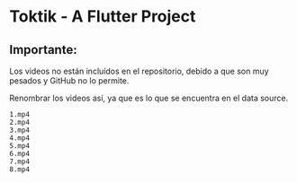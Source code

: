 # Toktik - A Flutter Project
## Importante:
Los videos no están incluídos en el repositorio, debido a que son muy pesados y GitHub no lo permite.

Renombrar los videos así, ya que es lo que se encuentra en el data source.
```
1.mp4
2.mp4
3.mp4
4.mp4
5.mp4
6.mp4
7.mp4
8.mp4
```
